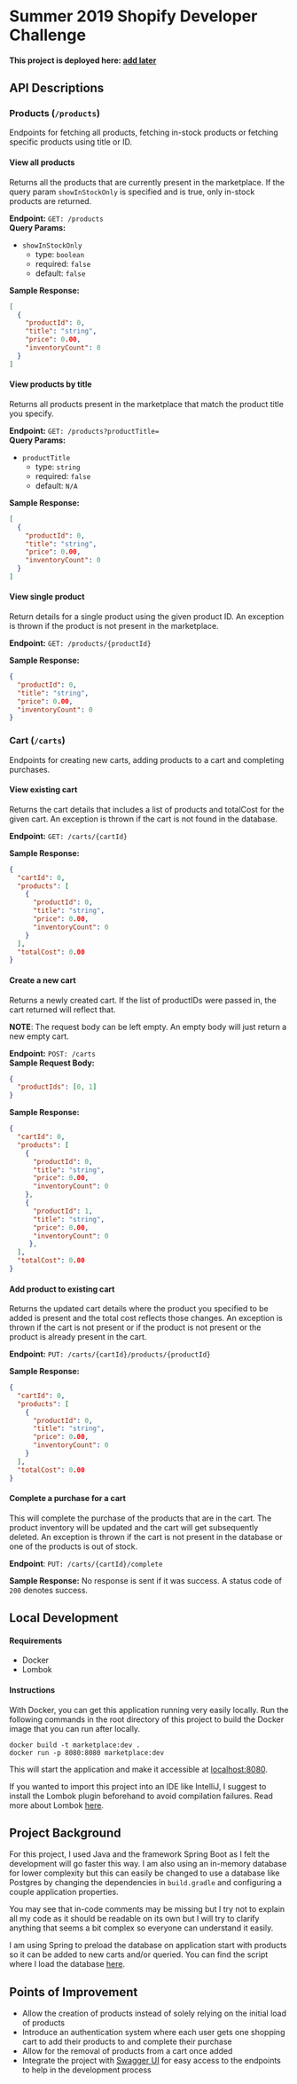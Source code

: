 # Summer 2019 Shopify Developer Challenge
#### This project is deployed here: [add later]()

## API Descriptions
### Products (`/products`)
Endpoints for fetching all products, fetching in-stock products or fetching specific products using title or ID.
#### View all products
Returns all the products that are currently present in the marketplace. 
If the query param `showInStockOnly` is specified and is true, only in-stock products are returned.

**Endpoint:** `GET: /products`  
**Query Params:**
- `showInStockOnly`
    - type: `boolean`
    - required: `false`
    - default: `false`

**Sample Response:**
```json
[
  {
    "productId": 0,
    "title": "string",
    "price": 0.00,
    "inventoryCount": 0
  }
]
```
#### View products by title
Returns all products present in the marketplace that match the product title you specify.

**Endpoint:** `GET: /products?productTitle=`  
**Query Params:**
- `productTitle`
    - type: `string`
    - required: `false`
    - default: `N/A`

**Sample Response:**
```json
[
  {
    "productId": 0,
    "title": "string",
    "price": 0.00,
    "inventoryCount": 0
  }
]
```
#### View single product
Return details for a single product using the given product ID. 
An exception is thrown if the product is not present in the marketplace.

**Endpoint:** `GET: /products/{productId}`

**Sample Response:**
```json
{
  "productId": 0,
  "title": "string",
  "price": 0.00,
  "inventoryCount": 0
}
```

### Cart (`/carts`)
Endpoints for creating new carts, adding products to a cart and completing purchases.
#### View existing cart
Returns the cart details that includes a list of products and totalCost for the given cart.
An exception is thrown if the cart is not found in the database.

**Endpoint:** `GET: /carts/{cartId}`

**Sample Response:**
```json
{
  "cartId": 0,
  "products": [
    {
      "productId": 0,
      "title": "string",
      "price": 0.00,
      "inventoryCount": 0
    }
  ],
  "totalCost": 0.00
}
```
#### Create a new cart
Returns a newly created cart. If the list of productIDs were passed in, the cart returned will reflect that.

**NOTE**: The request body can be left empty. An empty body will just return a new empty cart.

**Endpoint:** `POST: /carts`  
**Sample Request Body:**
```json 
{
  "productIds": [0, 1]
}
```
**Sample Response:**
```json
{
  "cartId": 0,
  "products": [
    {
      "productId": 0,
      "title": "string",
      "price": 0.00,
      "inventoryCount": 0
    },
    {
      "productId": 1,
      "title": "string",
      "price": 0.00,
      "inventoryCount": 0
     },
  ],
  "totalCost": 0.00
}
```
#### Add product to existing cart
Returns the updated cart details where the product you specified to be added is present and the total cost reflects those changes. 
An exception is thrown if the cart is not present or if the product is not present or the product is already present in the cart.

**Endpoint:** `PUT: /carts/{cartId}/products/{productId}`  

**Sample Response:**
```json
{
  "cartId": 0,
  "products": [
    {
      "productId": 0,
      "title": "string",
      "price": 0.00,
      "inventoryCount": 0
    }
  ],
  "totalCost": 0.00
}
```
#### Complete a purchase for a cart
This will complete the purchase of the products that are in the cart. The product inventory will be updated and the cart will get subsequently deleted. 
An exception is thrown if the cart is not present in the database or one of the products is out of stock.

**Endpoint**: `PUT: /carts/{cartId}/complete`

**Sample Response:**
No response is sent if it was success. A status code of `200` denotes success.

## Local Development
#### Requirements
- Docker
- Lombok

#### Instructions
With Docker, you can get this application running very easily locally.
Run the following commands in the root directory of this project to build the Docker image that you can run after locally.

`docker build -t marketplace:dev .`  
`docker run -p 8080:8080 marketplace:dev`

This will start the application and make it accessible at [localhost:8080](http://localhost:8080).

If you wanted to import this project into an IDE like IntelliJ, I suggest to install the Lombok plugin beforehand to avoid 
compilation failures. Read more about Lombok [here](https://projectlombok.org/).

## Project Background
For this project, I used Java and the framework Spring Boot as I felt the development will go faster this way. I am also using an in-memory database for lower complexity but this can easily be changed to use a database like Postgres by changing the dependencies in `build.gradle` and configuring a couple application properties.

You may see that in-code comments may be missing but I try not to explain all my code as it should be readable on its own but I will try to clarify anything that seems a bit complex so everyone can understand it easily.

I am using Spring to preload the database on application start with products so it can be added to new carts and/or queried. You can find the script where I load the database [here](/src/main/resources/data.sql).

## Points of Improvement
- Allow the creation of products instead of solely relying on the initial load of products
- Introduce an authentication system where each user gets one shopping cart to add their products to and complete their purchase
- Allow for the removal of products from a cart once added
- Integrate the project with [Swagger UI](http://springfox.github.io/springfox/) for easy access to the endpoints to help in the development process